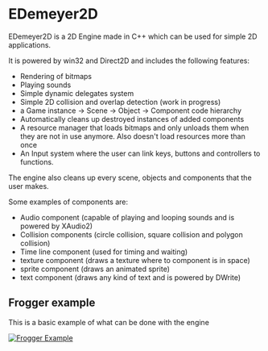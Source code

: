 # EDemeyer2D
EDemeyer2D is a 2D Engine made in C++ which can be used for simple 2D applications.

It is powered by win32 and Direct2D and includes the following features:
  - Rendering of bitmaps
  - Playing sounds
  - Simple dynamic delegates system
  - Simple 2D collision and overlap detection (work in progress)
  - a Game instance -> Scene -> Object -> Component code hierarchy
  - Automatically cleans up destroyed instances of added components
  - A resource manager that loads bitmaps and only unloads them when they are not in use anymore. Also doesn't load resources more than once
  - An Input system where the user can link keys, buttons and controllers to functions.
  
The engine also cleans up every scene, objects and components that the user makes.

Some examples of components are:
  - Audio component (capable of playing and looping sounds and is powered by XAudio2)
  - Collision components (circle collision, square collision and polygon collision)
  - Time line component (used for timing and waiting)
  - texture component (draws a texture where to component is in space)
  - sprite component (draws an animated sprite)
  - text component (draws any kind of text and is powered by DWrite)

## Frogger example

This is a basic example of what can be done with the engine

[![Frogger Example](https://img.youtube.com/vi/HtnJJ3tgXGw/0.jpg)](https://www.youtube.com/watch?v=HtnJJ3tgXGw)

